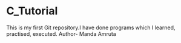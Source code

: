 # C_Tutorial
This is my first Git repository.I have done programs which I learned, practised, executed.
Author- Manda Amruta

